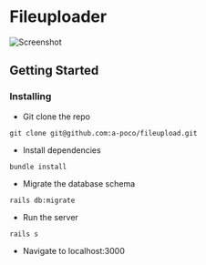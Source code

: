 # Fileuploader

![Screenshot](https://user-images.githubusercontent.com/80979107/139742238-40c9b7b5-946a-4afc-84d4-262dfc47b52c.png)

## Getting Started

### Installing

* Git clone the repo

 ```
git clone git@github.com:a-poco/fileupload.git
```

* Install dependencies

```
bundle install
```

* Migrate the database schema

```
rails db:migrate
```

* Run the server

 ```
rails s
```

* Navigate to localhost:3000
